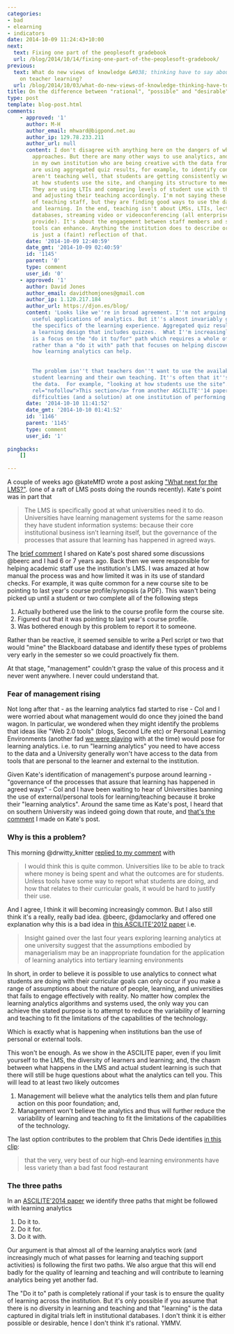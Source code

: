 ```yaml
---
categories:
- bad
- elearning
- indicators
date: 2014-10-09 11:24:43+10:00
next:
  text: Fixing one part of the peoplesoft gradebook
  url: /blog/2014/10/14/fixing-one-part-of-the-peoplesoft-gradebook/
previous:
  text: What do new views of knowledge &#038; thinking have to say about research
    on teacher learning?
  url: /blog/2014/10/03/what-do-new-views-of-knowledge-thinking-have-to-say-about-research-on-teacher-learning/
title: On the difference between "rational", "possible" and "desirable"
type: post
template: blog-post.html
comments:
    - approved: '1'
      author: M-H
      author_email: mhward@bigpond.net.au
      author_ip: 129.78.233.211
      author_url: null
      content: I don't disagree with anything here on the dangers of whole-of-institution
        approaches. But there are many other ways to use analytics, and I know people
        in my own institution who are being creative with the data from LMS sites. They
        are using aggregated quiz results, for example, to identify concepts that they
        aren't teaching well, that students are getting consistently wrong.They are looking
        at how students use the site, and changing its structure to meet that better.
        They are using LTIs and comparing levels of student use with the use of the LMS
        and adjusting their teaching accordingly. I'm not saying these are the majority
        of teaching staff, but they are finding good ways to use the data to improve teaching
        and learning. In the end, teaching isn't about LMSs, LTIs, lecture capture, image
        databases, streaming video or videoconferencing (all enterprise tools that we
        provide). It's about the engagement between staff members and students that those
        tools can enhance. Anything the institution does to describe or measure teaching
        is just a (faint) reflection of that.
      date: '2014-10-09 12:40:59'
      date_gmt: '2014-10-09 02:40:59'
      id: '1145'
      parent: '0'
      type: comment
      user_id: '0'
    - approved: '1'
      author: David Jones
      author_email: davidthomjones@gmail.com
      author_ip: 1.120.217.184
      author_url: https://djon.es/blog/
      content: 'Looks like we''re in broad agreement. I''m not arguing that there isn''t
        useful applications of analytics. But it''s almost invariably going to be within
        the specifics of the learning experience. Aggregated quiz results work well in
        a learning design that includes quizzes.  What I''m increasingly seeing however
        is a focus on the "do it to/for" path which requires a whole of institution approach,
        rather than a "do it with" path that focuses on helping discover and leverage
        how learning analytics can help.
    
    
        The problem isn''t that teachers don''t want to use the available data to improve
        student learning and their own teaching. It''s often that it''s too hard to leverage
        the data.  For example, "looking at how students use the site".  <a href="https://djon.es/blog/2014/09/21/breaking-bad-to-bridge-the-realityrhetoric-chasm/#MAV"
        rel="nofollow">This section</a> from another ASCILITE''14 paper talks about the
        difficulties (and a solution) at one institution of performing this task.'
      date: '2014-10-10 11:41:52'
      date_gmt: '2014-10-10 01:41:52'
      id: '1146'
      parent: '1145'
      type: comment
      user_id: '1'
    
pingbacks:
    []
    
---
```

A couple of weeks ago @kateMfD wrote a post asking ["What next for the LMS?"](http://musicfordeckchairs.wordpress.com/2014/09/27/what-next-for-the-lms/). (one of a raft of LMS posts doing the rounds recently). Kate's point was in part that

> The LMS is specifically good at what universities need it to do. Universities have learning management systems for the same reason they have student information systems: because their core institutional business isn’t learning itself, but the governance of the processes that assure that learning has happened in agreed ways.

The [brief comment](http://musicfordeckchairs.wordpress.com/2014/09/27/what-next-for-the-lms/#comment-2604) I shared on Kate's post shared some discussions @beerc and I had 6 or 7 years ago. Back then we were responsible for helping academic staff use the institution's LMS. I was amazed at how manual the process was and how limited it was in its use of standard checks. For example, it was quite common for a new course site to be pointing to last year's course profile/synopsis (a PDF). This wasn't being picked up until a student or two complete all of the following steps

1. Actually bothered use the link to the course profile form the course site.
2. Figured out that it was pointing to last year's course profile.
3. Was bothered enough by this problem to report it to someone.

Rather than be reactive, it seemed sensible to write a Perl script or two that would "mine" the Blackboard database and identify these types of problems very early in the semester so we could proactively fix them.

At that stage, "management" couldn't grasp the value of this process and it never went anywhere. I never could understand that.

### Fear of management rising

Not long after that - as the learning analytics fad started to rise - Col and I were worried about what management would do once they joined the band wagon. In particular, we wondered when they might identify the problems that ideas like "Web 2.0 tools" (blogs, Second Life etc) or Personal Learning Environments (another fad [we were playing](/blog/publications/ples-framing-one-future-for-lifelong-learning-e-learning-and-universities/) with at the time) would pose for learning analytics. i.e. to run "learning analytics" you need to have access to the data and a University generally won't have access to the data from tools that are personal to the learner and external to the institution.

Given Kate's identification of management's purpose around learning - "governance of the processes that assure that learning has happened in agreed ways" - Col and I have been waiting to hear of Universities banning the use of external/personal tools for learning/teaching because it broke their "learning analytics". Around the same time as Kate's post, I heard that on southern University was indeed going down that route, and [that's the comment](http://musicfordeckchairs.wordpress.com/2014/09/27/what-next-for-the-lms/#comment-2604) I made on Kate's post.

### Why is this a problem?

This morning @drwitty\_knitter [replied to my comment](http://musicfordeckchairs.wordpress.com/2014/09/27/what-next-for-the-lms/#comment-2604) with

> I would think this is quite common. Universities like to be able to track where money is being spent and what the outcomes are for students. Unless tools have some way to report what students are doing, and how that relates to their curricular goals, it would be hard to justify their use.

And I agree, I think it will becoming increasingly common. But I also still think it's a really, really bad idea. @beerc, @damoclarky and offered one explanation why this is a bad idea in [this ASCILITE'2012 paper](http://www.ascilite.org.au/conferences/wellington12/2012/images/custom/beer%2ccolin_-_analytics_and.pdf) i.e.

> Insight gained over the last four years exploring learning analytics at one university suggest that the assumptions embodied by managerialism may be an inappropriate foundation for the application of learning analytics into tertiary learning environments

In short, in order to believe it is possible to use analytics to connect what students are doing with their curricular goals can only occur if you make a range of assumptions about the nature of people, learning, and universities that fails to engage effectively with reality. No matter how complex the learning analytics algorithms and systems used, the only way you can achieve the stated purpose is to attempt to reduce the variability of learning and teaching to fit the limitations of the capabilities of the technology.

Which is exactly what is happening when institutions ban the use of personal or external tools.

This won't be enough. As we show in the ASCILITE paper, even if you limit yourself to the LMS, the diversity of learners and learning; and, the chasm between what happens in the LMS and actual student learning is such that there will still be huge questions about what the analytics can tell you. This will lead to at least two likely outcomes

1. Management will believe what the analytics tells them and plan future action on this poor foundation; and,
2. Management won't believe the analytics and thus will further reduce the variability of learning and teaching to fit the limitations of the capabilities of the technology.

The last option contributes to the problem that Chris Dede identifies [in this clip](https://dl.dropboxusercontent.com/u/14025788/dede.mp3):

> that the very, very best of our high-end learning environments have less variety than a bad fast food restaurant

### The three paths

In an [ASCILITE'2014 paper](/blog/2014/09/05/three-paths-for-learning-analytics-and-beyond-moving-from-rhetoric-to-reality/) we identify three paths that might be followed with learning analytics

1. Do it to.
2. Do it for.
3. Do it with.

Our argument is that almost all of the learning analytics work (and increasingly much of what passes for learning and teaching support activities) is following the first two paths. We also argue that this will end badly for the quality of learning and teaching and will contribute to learning analytics being yet another fad.

The "Do it to" path is completely rational if your task is to ensure the quality of learning across the institution. But it's only possible if you assume that there is no diversity in learning and teaching and that "learning" is the data captured in digital trials left in institutional databases. I don't think it is either possible or desirable, hence I don't think it's rational. YMMV.